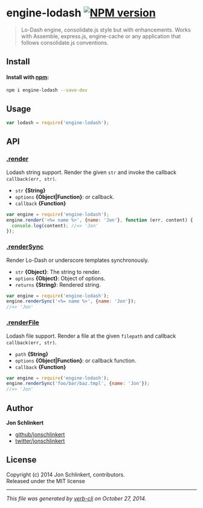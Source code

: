 # engine-lodash [![NPM version](https://badge.fury.io/js/engine-lodash.png)](http://badge.fury.io/js/engine-lodash)

> Lo-Dash engine, consolidate.js style but with enhancements. Works with Assemble, express.js, engine-cache or any application that follows consolidate.js conventions.

## Install
#### Install with [npm](npmjs.org):

```bash
npm i engine-lodash --save-dev
```

## Usage

```js
var lodash = require('engine-lodash');
```

## API
### [.render](index.js#L38)

Lodash string support. Render the given `str` and invoke the callback `callback(err, str)`.

* `str` **{String}**    
* `options` **{Object|Function}**: or callback.    
* `callback` **{Function}**    

```js
var engine = require('engine-lodash');
engine.render('<%= name %>', {name: 'Jon'}, function (err, content) {
  console.log(content); //=> 'Jon'
});
```

### [.renderSync](index.js#L91)

Render Lo-Dash or underscore templates synchronously.

* `str` **{Object}**: The string to render.    
* `options` **{Object}**: Object of options.    
* `returns` **{String}**: Rendered string.  

```js
var engine = require('engine-lodash');
engine.renderSync('<%= name %>', {name: 'Jon'});
//=> 'Jon'
```

### [.renderFile](index.js#L140)

Lodash file support. Render a file at the given `filepath` and callback `callback(err, str)`.

* `path` **{String}**    
* `options` **{Object|Function}**: or callback function.    
* `callback` **{Function}**    

```js
var engine = require('engine-lodash');
engine.renderSync('foo/bar/baz.tmpl', {name: 'Jon'});
//=> 'Jon'
```

## Author

**Jon Schlinkert**
 
+ [github/jonschlinkert](https://github.com/jonschlinkert)
+ [twitter/jonschlinkert](http://twitter.com/jonschlinkert) 

## License
Copyright (c) 2014 Jon Schlinkert, contributors.  
Released under the MIT license

***

_This file was generated by [verb-cli](https://github.com/assemble/verb-cli) on October 27, 2014._


[delims]: https://github.com/jonschlinkert/delims "template delimiters"